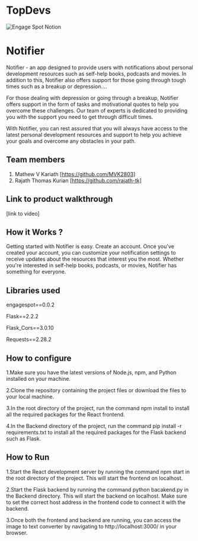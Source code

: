 # TopDevs
![Engage Spot Notion](https://user-images.githubusercontent.com/64391274/230778611-64589571-eaaa-4677-b115-7626978dd856.png)
# Notifier
Notifier - an app designed to provide users with notifications about personal development resources such as self-help books, podcasts and movies. In addition to this, Notifier also offers support for those going through tough times such as a breakup or depression....

For those dealing with depression or going through a breakup, Notifier offers support in the form of tasks and motivational quotes to help you overcome these challenges. Our team of experts is dedicated to providing you with the support you need to get through difficult times.

With Notifier, you can rest assured that you will always have access to the latest personal development resources and support to help you achieve your goals and overcome any obstacles in your path.
## Team members
1. Mathew V Kariath [https://github.com/MVK2803]
2.  Rajath Thomas Kurian [https://github.com/rajath-tk]
## Link to product walkthrough
[link to video]
## How it Works ?
Getting started with Notifier is easy. Create an account. Once you've created your account, you can customize your notification settings to receive updates about the resources that interest you the most. Whether you're interested in self-help books, podcasts, or movies, Notifier has something for everyone.
## Libraries used
engagespot==0.0.2

Flask==2.2.2

Flask_Cors==3.0.10

Requests==2.28.2

## How to configure
1.Make sure you have the latest versions of Node.js, npm, and Python installed on your machine.

2.Clone the repository containing the project files or download the files to your local machine.

3.In the root directory of the project, run the command npm install to install all the required packages for the React frontend.

4.In the Backend directory of the project, run the command pip install -r requirements.txt to install all the required packages for the Flask backend such as Flask.

## How to Run
1.Start the React development server by running the command npm start in the root directory of the project. This will start the frontend on localhost.

2.Start the Flask backend by running the command python bacakend.py in the Backend directory. This will start the backend on localhost. Make sure to set the correct host address in the frontend code to connect it with the backend.

3.Once both the frontend and backend are running, you can access the image to text converter by navigating to http://localhost:3000/ in your browser.
